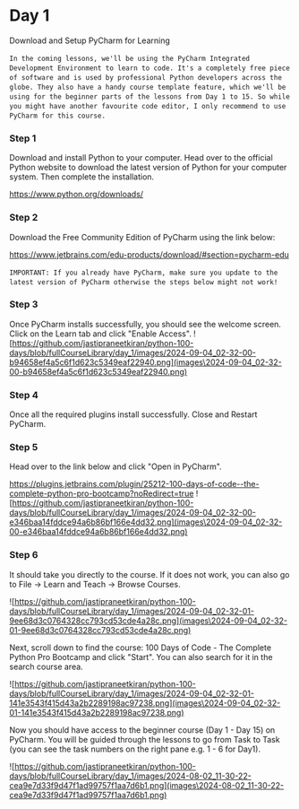 # Day 1
Download and Setup PyCharm for Learning

``
In the coming lessons, we'll be using the PyCharm Integrated Development Environment to learn to code. It's a completely free piece of software and is used by professional Python developers across the globe. They also have a handy course template feature, which we'll be using for the beginner parts of the lessons from Day 1 to 15. So while you might have another favourite code editor, I only recommend to use PyCharm for this course.
``
### Step 1

Download and install Python to your computer. Head over to the official Python website to download the latest version of Python for your computer system. Then complete the installation.

https://www.python.org/downloads/



### Step 2

Download the Free Community Edition of PyCharm using the link below:

https://www.jetbrains.com/edu-products/download/#section=pycharm-edu



`IMPORTANT: If you already have PyCharm, make sure you update to the latest version of PyCharm otherwise the steps below might not work!`



### Step 3

Once PyCharm installs successfully, you should see the welcome screen. Click on the Learn tab and click "Enable Access".
![https://github.com/jastipraneetkiran/python-100-days/blob/fullCourseLibrary/day_1/images/2024-09-04_02-32-00-b94658ef4a5c6f1d623c5349eaf22940.png](images\2024-09-04_02-32-00-b94658ef4a5c6f1d623c5349eaf22940.png)



### Step 4

Once all the required plugins install successfully. Close and Restart PyCharm.



### Step 5

Head over to the link below and click "Open in PyCharm".

https://plugins.jetbrains.com/plugin/25212-100-days-of-code--the-complete-python-pro-bootcamp?noRedirect=true
![https://github.com/jastipraneetkiran/python-100-days/blob/fullCourseLibrary/day_1/images/2024-09-04_02-32-00-e346baa14fddce94a6b86bf166e4dd32.png](images\2024-09-04_02-32-00-e346baa14fddce94a6b86bf166e4dd32.png)


### Step 6

It should take you directly to the course. If it does not work, you can also go to File -> Learn and Teach -> Browse Courses.

![https://github.com/jastipraneetkiran/python-100-days/blob/fullCourseLibrary/day_1/images/2024-09-04_02-32-01-9ee68d3c0764328cc793cd53cde4a28c.png](images\2024-09-04_02-32-01-9ee68d3c0764328cc793cd53cde4a28c.png)




Next, scroll down to find the course: 100 Days of Code - The Complete Python Pro Bootcamp and click "Start". You can also search for it in the search course area.

![https://github.com/jastipraneetkiran/python-100-days/blob/fullCourseLibrary/day_1/images/2024-09-04_02-32-01-141e3543f415d43a2b2289198ac97238.png](images\2024-09-04_02-32-01-141e3543f415d43a2b2289198ac97238.png)




Now you should have access to the beginner course (Day 1 - Day 15) on PyCharm. You will be guided through the lessons to go from Task to Task (you can see the task numbers on the right pane e.g. 1 - 6 for Day1).

![https://github.com/jastipraneetkiran/python-100-days/blob/fullCourseLibrary/day_1/images/2024-08-02_11-30-22-cea9e7d33f9d47f1ad99757f1aa7d6b1.png](images\2024-08-02_11-30-22-cea9e7d33f9d47f1ad99757f1aa7d6b1.png)


